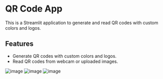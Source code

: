 # QR Code App

This is a Streamlit application to generate and read QR codes with custom colors and logos.

## Features

- Generate QR codes with custom colors and logos.
- Read QR codes from webcam or uploaded images.

![image](https://github.com/user-attachments/assets/4c8fd31e-3982-4178-8e75-b3fd047066ca)
![image](https://github.com/user-attachments/assets/16baed87-5235-4555-b5f2-ac2f472ceb42)
![image](https://github.com/user-attachments/assets/e3dfd74a-f7cc-473a-a02e-01e263a39314)
